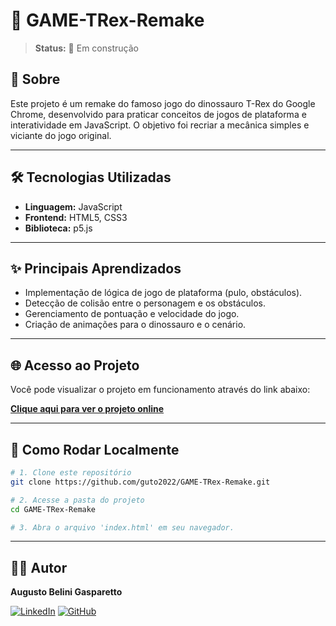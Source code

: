 # 🦖 GAME-TRex-Remake

> **Status:** 🚧 Em construção

## 📖 Sobre

Este projeto é um remake do famoso jogo do dinossauro T-Rex do Google Chrome, desenvolvido para praticar conceitos de jogos de plataforma e interatividade em JavaScript. O objetivo foi recriar a mecânica simples e viciante do jogo original.

---

## 🛠️ Tecnologias Utilizadas

*   **Linguagem:** JavaScript
*   **Frontend:** HTML5, CSS3
*   **Biblioteca:** p5.js

---

## ✨ Principais Aprendizados

*   Implementação de lógica de jogo de plataforma (pulo, obstáculos).
*   Detecção de colisão entre o personagem e os obstáculos.
*   Gerenciamento de pontuação e velocidade do jogo.
*   Criação de animações para o dinossauro e o cenário.

---

## 🌐 Acesso ao Projeto

Você pode visualizar o projeto em funcionamento através do link abaixo:

**[Clique aqui para ver o projeto online](https://guto2022.github.io/GAME-TRex-Remake/)**

---

## 🏁 Como Rodar Localmente

```bash
# 1. Clone este repositório
git clone https://github.com/guto2022/GAME-TRex-Remake.git

# 2. Acesse a pasta do projeto
cd GAME-TRex-Remake

# 3. Abra o arquivo 'index.html' em seu navegador.
```

---

## 👨‍💻 Autor

**Augusto Belini Gasparetto**

[![LinkedIn](https://img.shields.io/badge/LinkedIn-0077B5?style=for-the-badge&logo=linkedin&logoColor=white)](https://www.linkedin.com/in/augustobelinigasparetto/)
[![GitHub](https://img.shields.io/badge/GitHub-181717?style=for-the-badge&logo=github&logoColor=white)](https://github.com/guto2022)
